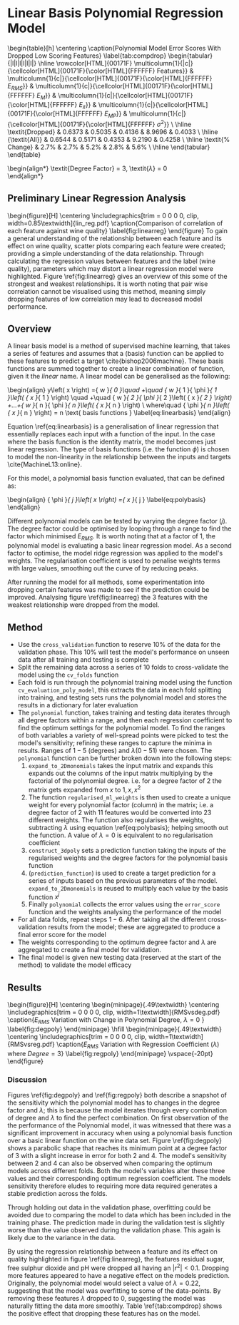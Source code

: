 # Linear Basis Polynomial Regression Model

\begin{table}[h]
\centering
\caption{Polynomial Model Error Scores With Dropped Low Scoring Features}
\label{tab:compdrop}
\begin{tabular}{|l|l|l|l|l|l|}
\hline
\rowcolor[HTML]{00171F}
\multicolumn{1}{|c|}{\cellcolor[HTML]{00171F}{\color[HTML]{FFFFFF} Features}} &
\multicolumn{1}{c|}{\cellcolor[HTML]{00171F}{\color[HTML]{FFFFFF} ${E}_{RMS}$}} & \multicolumn{1}{c|}{\cellcolor[HTML]{00171F}{\color[HTML]{FFFFFF} ${E}_{M}$}} & \multicolumn{1}{c|}{\cellcolor[HTML]{00171F}{\color[HTML]{FFFFFF} ${E}_{\tilde{x}}$}} & \multicolumn{1}{c|}{\cellcolor[HTML]{00171F}{\color[HTML]{FFFFFF} ${E}_{MP}$}} & \multicolumn{1}{c|}{\cellcolor[HTML]{00171F}{\color[HTML]{FFFFFF} ${\sigma}^{2}$}} \\ \hline
\textit{Dropped} &
0.6373                                                               & 0.5035                                                               & 0.4136                                                             & 8.9696                                                           & 0.4033                                                         \\ \hline
{\textit{All}} &
0.6544                                                               & 0.5171                                                               & 0.4353                                                             & 9.2190                                                           & 0.4258                                                           \\ \hline
\textit{\% Change} &
2.7\% &
2.7\%	&
5.2\%	&
2.8\%	&
5.6\% \\ \hline
\end{tabular}
\end{table}


\begin{align*}
\textit{Degree Factor} = 3,
\textit{$\lambda$} = 0    
\end{align*}


## Preliminary Linear Regression Analysis
\begin{figure}[H]
    \centering
    \includegraphics[trim = 0 0 0 0, clip, width=0.85\textwidth]{lin_reg.pdf}
    \caption{Comparison of correlation of each feature against wine quality}
    \label{fig:linearreg}
  \end{figure}
To gain a general understanding of the relationship between each feature and its effect on wine quality, scatter plots comparing each feature were created; providing a simple understanding of the data relationship. Through calculating the regression values between features and the label (wine quality), parameters which may distort a linear regression model were highlighted. Figure \ref{fig:linearreg} gives an overview of this some of the strongest and weakest relationships. It is worth noting that pair wise correlation cannot be visualised using this method, meaning simply dropping features of low correlation may lead to decreased model performance.

## Overview

A linear basis model is a method of supervised machine learning, that takes a series of features and assumes that a (basis) function can be applied to these features to predict a target \cite{bishop2006machine}. These basis functions are summed together to create a linear combination of function, given it the *linear* name. A linear model can be generalised as the following:

\begin{align}
    y\left( x \right) ={ w }_{ 0 }\quad +\quad { w }_{ 1 }{ \phi  }_{ 1 }\left( { x }_{ 1 } \right) \quad +\quad { w }_{ 2 }{ \phi  }_{ 2 }\left( { x }_{ 2 } \right) +...+{ w }_{ n }{ \phi  }_{ n }\left( { x }_{ n } \right) \\ where\quad { \phi  }_{ n }\left( { x }_{ n } \right) = n \text{ basis functions }
    \label{eq:linearbasis}
\end{align}

Equation \ref{eq:linearbasis} is a generalisation of linear regression that essentially replaces each input with a function of the input. In the case where the basis function is the identity matrix, the model becomes just linear regression. The type of basis functions (i.e. the function $\phi$) is chosen to model the non-linearity in the relationship between the inputs and targets \cite{MachineL13:online}.

For this model, a polynomial basis function evaluated, that can be defined as:

\begin{align}
    { \phi  }_{ j }\left( x \right) ={ x }_{ j }
    \label{eq:polybasis}
\end{align}

Different polynomial models can be tested by varying the degree factor ($j)$. The degree factor could be optimised by looping through a range to find the factor which minimised ${E}_{RMS}$. It is worth noting that at a factor of 1, the polynomial model is evaluating a basic linear regression model. As a second factor to optimise, the model ridge regression was applied to the model's weights. The regularisation coefficient is used to penalise weights terms with large values, smoothing out the curve of by reducing peaks.

After running the model for all methods, some experimentation into dropping certain features was made to see if the prediction could be improved. Analysing figure \ref{fig:linearreg} the 3 features with the weakest relationship were dropped from the model.

## Method
- Use the `cross_validation` function to reserve 10% of the data for the validation phase. This 10% will test the model's performance on unseen data after all training and testing is complete
- Split the remaining data across a series of 10 folds to cross-validate the model using the `cv_folds` function
- Each fold is run through the polynomial training model using the function `cv_evaluation_poly_model`, this extracts the data in each fold splitting into training, and testing sets runs the polynomial model and stores the results in a dictionary for later evaluation
- The `polynomial` function, takes training and testing data iterates through all degree factors within a range, and then each regression coefficient to find the optimum settings for the polynomial model. To find the ranges of both variables a variety of well-spread points were picked to test the model's sensitivity; refining these ranges to capture the minima in results. Ranges of $1 - 5$ (degrees) and $\lambda(0- 51)$ were chosen. The `polynomial` function can be further broken down into the following steps:
  1. `expand_to_2Dmonomials` takes the input matrix and expands this expands out the columns of the input matrix multiplying by the factorial of the polynomial degree. i.e. for a degree factor of 2 the matrix gets expanded from $x$ to $1, x, x^2$
  2. The function `regularised_ml_weights` is then used to create a unique weight for every polynomial factor (column) in the matrix; i.e. a degree factor of 2 with 11 features would be converted into 23 different weights. The function also regularises the weights, subtracting $\lambda$ using equation \ref{eq:polybasis}; helping smooth out the function. A value of $\lambda = 0$ is equivalent to no regularisation coefficient
  4. `construct_3dpoly` sets a prediction function taking the inputs of the regularised weights and the degree factors for the polynomial basis function
  5.  (`prediction_function`) is used to create a target prediction for a series of inputs based on the previous parameters of the model.  `expand_to_2Dmonomials`  is reused to multiply each value by the basis function $x^{j}$
  6. Finally `polynomial` collects the error values using the `error_score` function and the weights analysing the performance of the model
- For all data folds, repeat steps $1-6$. After taking all the different cross-validation results from the model; these are aggregated to produce a final error score for the model
- The weights corresponding to the optimum degree factor and $\lambda$ are aggregated to create a final model for validation.
- The final model is given new testing data (reserved at the start of the method) to validate the model efficacy

## Results

\begin{figure}[H]
\centering
\begin{minipage}{.49\textwidth}
  \centering
  \includegraphics[trim = 0 0 0 0, clip, width=1\textwidth]{RMSvsdeg.pdf}
 \caption{$E_{RMS}$ Variation with Change in Polynomial Degree, $\lambda = 0$ }
 \label{fig:degpoly}
\end{minipage}
\hfill
\begin{minipage}{.49\textwidth}
  \centering
   \includegraphics[trim = 0 0 0 0, clip, width=1\textwidth]{RMSvsreg.pdf}
   \caption{$E_{RMS}$ Variation with Regression Coefficient ($\lambda$) where $Degree = 3$}
  \label{fig:regpoly}
\end{minipage}
\vspace{-20pt}
\end{figure}

### Discussion
Figures \ref{fig:degpoly} and \ref{fig:regpoly} both describe a snapshot of the sensitivity which the polynomial model has to changes in the degree factor and $\lambda$; this is because the model iterates through every combination of degree and $\lambda$ to find the perfect combination. On first observation of the the performance of the Polynomial model, it was witnessed that there was a significant improvement in accuracy when using a polynomial basis function over a basic linear function on the wine data set. Figure \ref{fig:degpoly} shows a parabolic shape that reaches its minimum point at a degree factor of 3 with a slight increase in error for both 2 and 4. The model's sensitivity between 2 and 4 can also be observed when comparing the optimum models across different folds.  Both the model's variables alter these three values and their corresponding optimum regression coefficient. The models sensitivity therefore eludes to requiring more data required generates a stable prediction across the folds.

Through holding out data in the validation phase, overfitting could be avoided due to comparing the model to data which has been included in the training phase. The prediction made in during the validation test is slightly worse than the value observed during the validation phase. This again is likely due to the variance in the data.  

By using the regression relationship between a feature and its effect on quality highlighted in figure \ref{fig:linearreg}, the features residual sugar, free sulphur dioxide and pH were dropped all having an $\left| {r}^{2} \right| < 0.1$. Dropping more features appeared to have a negative effect on the models prediction. Originally, the polynomial model would select a value of $\lambda = 0.22$, suggesting that the model was overfitting to some of the data-points. By removing these features $\lambda$ dropped to 0, suggesting the model was naturally fitting the data more smoothly. Table \ref{tab:compdrop} shows the positive effect that dropping these features has on the model.


